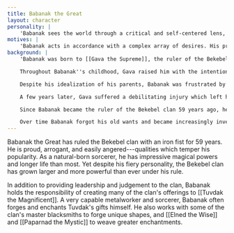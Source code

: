 ```yaml
---
title: Babanak the Great
layout: character
personality: |
    'Babanak sees the world through a critical and self-centered lens, evaluating his experiences only in terms of the impact they have had on him. He is efficient and judgmental, being nearly as critical of others as he is of himself. Nonetheless, he feels a great pride in his position of power---a pride which has made him arrogant and insensitive in recent years. He takes insults to heart and allows them to feed his self-doubt, a behavior he conceals by responding with notoriously fierce rebukes.'
motives: |
    'Babanak acts in accordance with a complex array of desires. His primary motive, always looming above the others, is the need for excellence. He sets high standards for himself over and above the expectations others have of him, and he goes to great lengths to attain them. He is also motivated by his desire for power. Though he would be ashamed to admit it, much of what Babanak does as the leader of the Bekebel clan is engineered to further elevate his standing. Third, Babanak seeks security for his clan, placing its safety above his own. He works tirelessly to anticipate potential threats to the Bekebel and to take preventative measures against them. Finally, Babanak acts in accordance with his mostly private relationship with [[Tantan the Inventor]]. Many of Babanak''s seemingly uncharacteristic decisions can be explained by his consideration for Tantan.'
background: |
    'Babanak was born to [[Gava the Supreme]], the ruler of the Bekebel clan, and [[Nort the Pyromancer]], the greatest sorcerer in the clan''s history. Nort died in battle defending the clan from the [[Lukurru]] before Babanak was born, leaving him with a fractured childhood. Many suitors offered to help Gava raise her son while she ruled the clan, but she spurned them and chose to instead take Babanak''s upbringing into her own hands.

    Throughout Babanak''s childhood, Gava raised him with the intention that he would one day succeed her as the clan''s leader. She brought Babanak to every council meeting, invited him to read every diplomatic letter, and shared her reasonings with him at every hour of the day. This gave Babanak a brilliant political intuition, a trait he still exhibits. She also regaled him with stories of her and Nort''s exploits---in particular, their hard-won victories. She reminded Babanak daily that she and Nort had risen to power from humble beginnings, and that she knew Babanak would similarly achieve greatness. She rarely told him of their failures, though, and she spoke of Nort''s death as unavoidable and tragic. Consequently, Babanak always thought of his parents as unattainable ideals, to be forever approached but never reached. Each of his failures pained him deeply, and they still do.

    Despite his idealization of his parents, Babanak was frustrated by his lack of freedom in the citadel. Gava kept him occupied at all times and never let him wander freely, so his social experiences were limited. Nonetheless, Babanak found the time to become friends with the apprentices of a nearby carpenter, one of whom was Tantan the Inventor. Tantan and Babanak loved each other, and in the following years Babanak''s studies withered while his social life bloomed. Much to his mother''s annoyance, Babanak began to skip important meetings in order to spend time with Tantan and her friends.

    A few years later, Gava suffered a debilitating injury which left her unable to speak or walk. Babanak, being already familiar with the political workings of the Bekebel clan, was the obvious choice as her successor. So, just as Gava had anticipated, he was unanimously chosen by Gava''s advisors to take her place as the leader of the clan until she recovered. In early days of his rulership, Babanak continued to live much as he had before, spending several hours with Tantan each day. However, as time went on, it became clear that Gava would never return to full health. Babanak finally took the title of Babanak the Great and assumed a permanent ruling position.

    Since Babanak became the ruler of the Bekebel clan 59 years ago, he has faced both political and personal issues. The war with the Lukurru clan proved a source of constant negotiations, parleys, and fresh grievances. Eventually the fighting settled between the clans, but their hatred for one another never abated. Babanak took responsibility for producing the Bekebel clan''s offerings to Tuvdak the Magnificent, collaborating with metalworkers and sorcerers to appease the clan''s draconic overlord. His relationship with Tantan became strained. When he asked the clan''s seers if he should marry Tantan, they peered into his future and foresaw death and destruction were he and Tantan to marry. Babanak trusted their visions and promised Tantan that they would marry when the seers'' visions changed. They remained unmarried and continued their normal duties, seeing each other only in the time they could spare. Babanak repeatedly asked his seers if the vision had changed, but always the answer was the same.

    Over time Babanak forgot his old wants and became increasingly invested in the clan''s success and safety. He spends long days working with engineers, craftspeople, and miners to enlarge [[Bekebel Citadel]]''s borders and secure its walls. Now Babanak rules the Bekebel clan with strength and pride, and the other clans on Oro-oro-ponoro-poron respect and fear his power.'
---
```


Babanak the Great has ruled the Bekebel clan with an iron fist for 59 years. He is proud, arrogant, and easily angered---qualities which temper his popularity. As a natural-born sorcerer, he has impressive magical powers and longer life than most. Yet despite his fiery personality, the Bekebel clan has grown larger and more powerful than ever under his rule.

In addition to providing leadership and judgement to the clan, Babanak holds the responsibility of creating many of the clan's offerings to [[Tuvdak the Magnificent]]. A very capable metalworker and sorcerer, Babanak often forges and enchants Tuvdak's gifts himself. He also works with some of the clan's master blacksmiths to forge unique shapes, and [[Elned the Wise]] and [[Paparnad the Mystic]] to weave greater enchantments.
